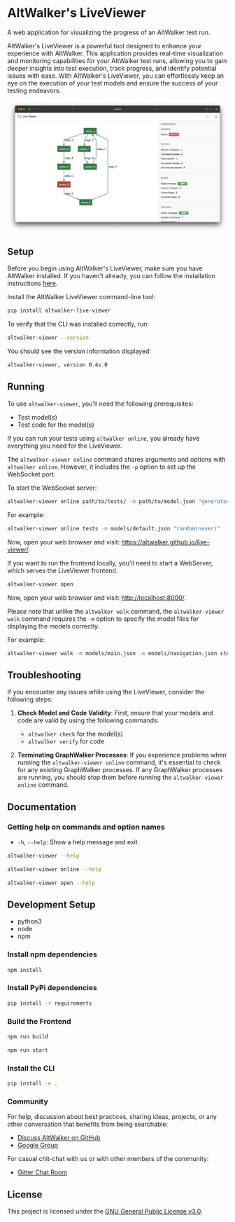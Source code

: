 # AltWalker's LiveViewer

A web application for visualizing the progress of an AltWalker test run.

AltWalker's LiveViewer is a powerful tool designed to enhance your experience with AltWalker. This application provides real-time visualization and monitoring capabilities for your AltWalker test runs, allowing you to gain deeper insights into test execution, track progress, and identify potential issues with ease. With AltWalker's LiveViewer, you can effortlessly keep an eye on the execution of
your test models and ensure the success of your testing endeavors.

![Screenshot](https://raw.githubusercontent.com/altwalker/live-viewer/main/img/screenshot.png)

## Setup

Before you begin using AltWalker's LiveViewer, make sure you have AltWalker installed. If you haven't already, you can follow the installation instructions [here](https://altwalker.github.io/altwalker/).

Install the AltWalker LiveViewer command-line tool:

```bash
pip install altwalker-live-viewer
```

To verify that the CLI was installed correctly, run:

```bash
altwalker-viewer --version
```

You should see the version information displayed:

```bash
altwalker-viewer, version 0.4s.0
```

## Running

To use `altwalker-viewer`, you'll need the following prerequisites:

* Test model(s)
* Test code for the model(s)

If you can run your tests using `altwalker online`, you already have everything you need for the LiveViewer.

The `altwalker-viewer online` command shares arguments and options with `altwalker online`. However, it includes the `-p` option to set up the WebSocket port.

To start the WebSocket server:

```bash
altwalker-viewer online path/to/tests/ -m path/to/model.json "generator(stop_condition)" -x [python|dotnet]
```

For example:

```bash
altwalker-viewer online tests -m models/default.json "random(never)"
```

Now, open your web browser and visit: <https://altwalker.github.io/live-viewer/>.

If you want to run the frontend locally, you'll need to start a WebServer, which serves the LiveViewer frontend.

```bash
altwalker-viewer open
```

Now, open your web browser and visit: <http://localhost:8000/>.

Please note that unlike the `altwalker walk` command, the `altwalker-viewer walk` command requires the `-m` option to specify the model files for displaying the models correctly.

For example:

```bash
altwalker-viewer walk -m models/main.json -m models/navigation.json steps.json
```

## Troubleshooting

If you encounter any issues while using the LiveViewer, consider the following steps:

1. **Check Model and Code Validity**: First, ensure that your models and code are valid by using the following commands:

    * `altwalker check` for the model(s)
    * `altwalker verify` for code

1. **Terminating GraphWalker Processes**: If you experience problems when running the `altwalker-viewer online` command, it's essential to check for any existing GraphWalker processes. If any GraphWalker processes are running, you should stop them before running the `altwalker-viewer online` command.

## Documentation

### Getting help on commands and option names

* `-h`, `--help`: Show a help message and exit.

```bash
altwalker-viewer --help
```

```bash
altwalker-viewer online --help
```

```bash
altwalker-viewer open --help
```

## Development Setup

* python3
* node
* npm

### Install npm dependencies

```bash
npm install
```

### Install PyPi dependencies

```bash
pip install -r requirements
```

### Build the Frontend

```bash
npm run build
```

```bash
npm run start
```

### Install the CLI

```bash
pip install -e .
```

### Community

For help, discussion about best practices, sharing ideas, projects, or any other conversation that benefits from being searchable:

* [Discuss AltWalker on GitHub](https://github.com/orgs/altwalker/discussions)
* [Google Group](https://groups.google.com/g/altwalker)

For casual chit-chat with us or with other members of the community:

* [Gitter Chat Room](https://groups.google.com/g/altwalker)

## License

This project is licensed under the [GNU General Public License v3.0](https://github.com/altwalker/live-viewer/blob/main/LICENSE).
